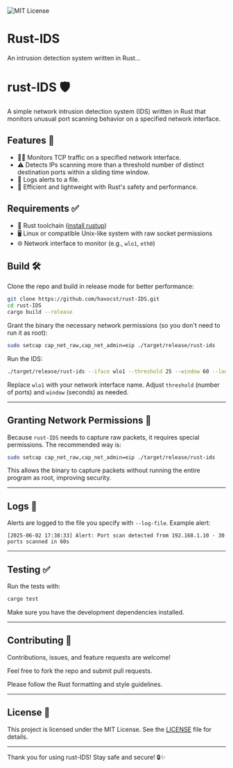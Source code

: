 ![MIT License](https://img.shields.io/badge/license-MIT-blue.svg)

# Rust-IDS
An intrusion detection system written in Rust...


# rust-IDS 🛡️

A simple network intrusion detection system (IDS) written in Rust that monitors unusual port scanning behavior on a specified network interface.

## Features 🚀

- 🕵️‍♂️ Monitors TCP traffic on a specified network interface.
- ⚠️ Detects IPs scanning more than a threshold number of distinct destination ports within a sliding time window.
- 📝 Logs alerts to a file.
- 🦀 Efficient and lightweight with Rust's safety and performance.

## Requirements ✅

- 🦀 Rust toolchain ([install rustup](https://rustup.rs/))
- 🖥️ Linux or compatible Unix-like system with raw socket permissions
- 🌐 Network interface to monitor (e.g., `wlo1`, `eth0`)

## Build 🛠️

Clone the repo and build in release mode for better performance:

```bash
git clone https://github.com/havocst/rust-IDS.git
cd rust-IDS
cargo build --release
```

Grant the binary the necessary network permissions (so you don't need to run it as root):

```bash
sudo setcap cap_net_raw,cap_net_admin=eip ./target/release/rust-ids
```

Run the IDS:

```bash
./target/release/rust-ids --iface wlo1 --threshold 25 --window 60 --log-file alerts.log
```

Replace `wlo1` with your network interface name. Adjust `threshold` (number of ports) and `window` (seconds) as needed.

---

## Granting Network Permissions 🔐

Because `rust-IDS` needs to capture raw packets, it requires special permissions. The recommended way is:

```bash
sudo setcap cap_net_raw,cap_net_admin=eip ./target/release/rust-ids
```

This allows the binary to capture packets without running the entire program as root, improving security.

---

## Logs 📄

Alerts are logged to the file you specify with `--log-file`. Example alert:

```
[2025-06-02 17:38:33] Alert: Port scan detected from 192.168.1.10 - 30 ports scanned in 60s
```

---

## Testing ✅

Run the tests with:

```bash
cargo test
```

Make sure you have the development dependencies installed.

---

## Contributing 🤝

Contributions, issues, and feature requests are welcome!

Feel free to fork the repo and submit pull requests.

Please follow the Rust formatting and style guidelines.

---

## License 📜

This project is licensed under the MIT License. See the [LICENSE](LICENSE) file for details.

---

Thank you for using rust-IDS! Stay safe and secure! 🔒✨


